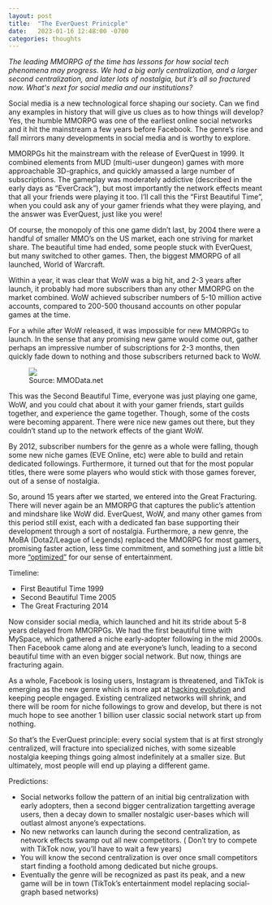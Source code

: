 ```yaml
---
layout: post
title:  "The EverQuest Prinicple"
date:   2023-01-16 12:48:00 -0700
categories: thoughts
---
```

_The leading MMORPG of the time has lessons for how social tech phenomena may progress. We had a big early
centralization, and a larger second centralization, and later lots of nostalgia, but it’s all so fractured now. 
What's next for social media and our institutions?_

Social media is a new technological force shaping our society. Can we find any examples in history that will give us
clues as to how things will develop? Yes, the humble MMORPG was one of the earliest online social networks and it hit
the mainstream a few years before Facebook. The genre’s rise and fall mirrors many developments in social media and is
worthy to explore.

MMORPGs hit the mainstream with the release of EverQuest in 1999. It combined elements from MUD (multi-user dungeon)
games with more approachable 3D-graphics, and quickly amassed a large number of subscriptions. The gameplay was
moderately addictive (described in the early days as “EverCrack”), but most importantly the network effects meant that
all your friends were playing it too. I’ll call this the “First Beautiful Time”, when you could ask any of your gamer
friends what they were playing, and the answer was EverQuest, just like you were!

Of course, the monopoly of this one game didn’t last, by 2004 there were a handful of smaller MMO’s on the US market,
each one striving for market share. The beautiful time had ended, some people stuck with EverQuest, but many switched to
other games. Then, the biggest MMORPG of all launched, World of Warcraft.

Within a year, it was clear that WoW was a big hit, and 2-3 years after launch, it probably had more subscribers than
any other MMORPG on the market combined. WoW achieved subscriber numbers of 5-10 million active accounts, compared to
200-500 thousand accounts on other popular games at the time.

For a while after WoW released, it was impossible for new MMORPGs to launch. In the sense that any promising new game
would come out, gather perhaps an impressive number of subscriptions for 2-3 months, then quickly fade down to nothing
and those subscribers returned back to WoW.

<figure>
    <img src="{{ site.baseurl | prepend: site.url }}/images/mmostats.png"/>
    <figcaption>Source: MMOData.net</figcaption>
</figure>

This was the Second Beautiful Time, everyone was just playing one game, WoW, and you could chat about it with your gamer
friends, start guilds together, and experience the game together. Though, some of the costs were becoming apparent.
There were nice new games out there, but they couldn’t stand up to the network effects of the giant WoW.

By 2012, subscriber numbers for the genre as a whole were falling, though some new niche games (EVE Online, etc) were able to build
and retain dedicated followings. Furthermore, it turned out that for the most popular titles, there were some players
who would stick with those games forever, out of a sense of nostalgia. 

So, around 15 years after we started, we entered into the Great Fracturing. There will never again be an MMORPG that
captures the public’s attention and mindshare like WoW did. EverQuest, WoW, and many other games from this period still
exist, each with a dedicated fan base supporting their development through a sort of nostalgia. Furthermore, a new genre, the MoBA (Dota2/League of Legends)
replaced the MMORPG for most gamers, promising faster action, less time commitment, and something just a little bit more
[“optimized”](/thoughts/hacking-evolution.html) for our sense of entertainment.

Timeline:
- First Beautiful Time 1999
- Second Beautiful Time 2005
- The Great Fracturing 2014

Now consider social media, which launched and hit its stride about 5-8 years delayed from MMORPGs. We had the first
beautiful time with MySpace, which gathered a niche early-adopter following in the mid 2000s. Then Facebook came along
and ate everyone’s lunch, leading to a second beautiful time with an even bigger social network. But now, things are
fracturing again.

As a whole, Facebook is losing users, Instagram is threatened, and TikTok is emerging as the new genre which is more apt at
[hacking evolution](/thoughts/hacking-evolution.html) and keeping people engaged. Existing centralized networks will shrink, and there will be room for
niche followings to grow and develop, but there is not much hope to see another 1 billion user classic social network start up
from nothing.

So that’s the EverQuest principle: every social system that is at first strongly centralized, will fracture into
specialized niches, with some sizeable nostalgia keeping things going almost indefinitely at a smaller size. 
But ultimately, most people will end up playing a different game.

Predictions:
- Social networks follow the pattern of an initial big centralization with early adopters, then a second bigger
centralization targetting average users, then a decay down to smaller nostalgic user-bases which will outlast almost anyone’s
expectations.
- No new networks can launch during the second centralization, as network effects swamp out all new competitors. (
Don’t try to compete with TikTok now, you’ll have to wait a few years)
- You will know the second centralization is over once small competitors start finding a foothold among dedicated
but niche groups.
- Eventually the genre will be recognized as past its peak, and a new game will be in town (TikTok’s entertainment model replacing
social-graph based networks)
